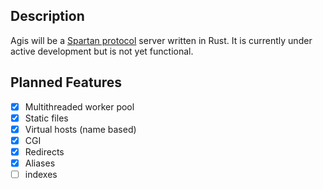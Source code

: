 ## Description
Agis will be a [Spartan protocol](https://portal.mozz.us/spartan/spartan.mozz.us/)
server written in Rust. It is currently under active development but is not yet
functional.

## Planned Features
- [x] Multithreaded worker pool
- [x] Static files
- [x] Virtual hosts (name based)
- [x] CGI
- [x] Redirects
- [x] Aliases
- [ ] indexes
